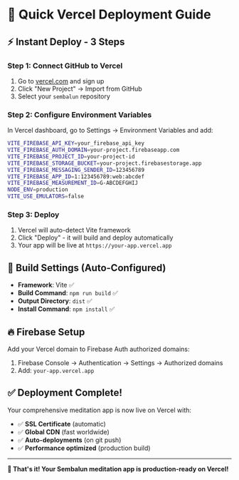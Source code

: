 # 🚀 Quick Vercel Deployment Guide

## ⚡ **Instant Deploy - 3 Steps**

### **Step 1: Connect GitHub to Vercel**
1. Go to [vercel.com](https://vercel.com) and sign up
2. Click "New Project" → Import from GitHub
3. Select your `sembalun` repository

### **Step 2: Configure Environment Variables**
In Vercel dashboard, go to Settings → Environment Variables and add:

```bash
VITE_FIREBASE_API_KEY=your_firebase_api_key
VITE_FIREBASE_AUTH_DOMAIN=your-project.firebaseapp.com
VITE_FIREBASE_PROJECT_ID=your-project-id
VITE_FIREBASE_STORAGE_BUCKET=your-project.firebasestorage.app
VITE_FIREBASE_MESSAGING_SENDER_ID=123456789
VITE_FIREBASE_APP_ID=1:123456789:web:abcdef
VITE_FIREBASE_MEASUREMENT_ID=G-ABCDEFGHIJ
NODE_ENV=production
VITE_USE_EMULATORS=false
```

### **Step 3: Deploy**
1. Vercel will auto-detect Vite framework
2. Click "Deploy" - it will build and deploy automatically
3. Your app will be live at `https://your-app.vercel.app`

## 🔧 **Build Settings (Auto-Configured)**
- **Framework**: Vite ✅
- **Build Command**: `npm run build` ✅  
- **Output Directory**: `dist` ✅
- **Install Command**: `npm install` ✅

## 🔥 **Firebase Setup**
Add your Vercel domain to Firebase Auth authorized domains:
1. Firebase Console → Authentication → Settings → Authorized domains
2. Add: `your-app.vercel.app`

## ✅ **Deployment Complete!**
Your comprehensive meditation app is now live on Vercel with:
- ✅ **SSL Certificate** (automatic)
- ✅ **Global CDN** (fast worldwide)
- ✅ **Auto-deployments** (on git push)
- ✅ **Performance optimized** (production build)

---

**🎉 That's it! Your Sembalun meditation app is production-ready on Vercel!**